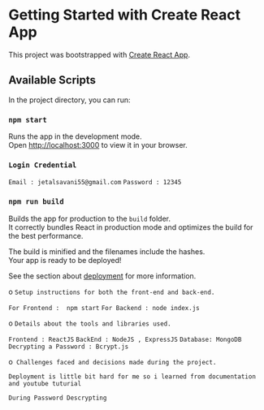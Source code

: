 # Getting Started with Create React App

This project was bootstrapped with [Create React App](https://github.com/facebook/create-react-app).

## Available Scripts

In the project directory, you can run:

### `npm start`
Runs the app in the development mode.\
Open [http://localhost:3000](http://localhost:3000) to view it in your browser.


### `Login Credential`

`Email : jetalsavani55@gmail.com`
`Password : 12345`


### `npm run build`

Builds the app for production to the `build` folder.\
It correctly bundles React in production mode and optimizes the build for the best performance.

The build is minified and the filenames include the hashes.\
Your app is ready to be deployed!

See the section about [deployment](https://facebook.github.io/create-react-app/docs/deployment) for more information.


o `Setup instructions for both the front-end and back-end.`
 
 `For Frontend :  npm start`
 `For Backend : node index.js`


o `Details about the tools and libraries used.`

`Frontend : ReactJS`
`BackEnd : NodeJS , ExpressJS`
`Database: MongoDB`
`Decrypting a Password : Bcrypt.js`

o` Challenges faced and decisions made during the project.`

`Deployment is little bit hard for me so i learned from documentation and youtube tuturial `

`During Password Descrypting `
